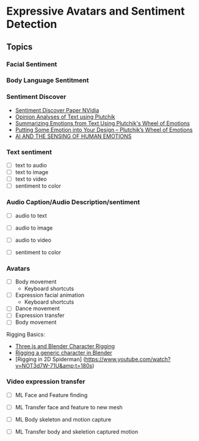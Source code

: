 # Expressive Avatars and Sentiment Detection

## Topics

### Facial Sentiment

### Body Language Sentitment

### Sentiment Discover

 * [ Sentiment Discover Paper NVidia ](https://github.com/NVIDIA/sentiment-discovery)
  * [Opinion Analyses of Text using Plutchik](https://medium.com/@datancoffee/opinion-analysis-of-text-using-plutchik-5119a80229ea)
  * [Summarizing Emotions from Text Using Plutchik's Wheel of Emotions
](https://www.researchgate.net/publication/333489781_Summarizing_Emotions_from_Text_Using_Plutchik's_Wheel_of_Emotions)
  * [Putting Some Emotion into Your Design – Plutchik’s Wheel of Emotions](https://www.interaction-design.org/literature/article/putting-some-emotion-into-your-design-plutchik-s-wheel-of-emotions)
  * [AI AND THE SENSING OF HUMAN EMOTIONS](https://singularity2030.ch/ai-and-the-sensing-of-human-emotions/)
  

### Text sentiment

- [ ] text to audio
- [ ] text to image
- [ ] text to video
- [ ] sentiment to color

### Audio Caption/Audio Description/sentiment

- [ ] audio to text
- [ ] audio to image
- [ ] audio to video
- [ ] sentiment to color


### Avatars

- [ ] Body movement
  * Keyboard shortcuts
- [ ] Expression facial animation
  * Keyboard shortcuts
- [ ] Dance movement
- [ ] Expression transfer
- [ ] Body movement

Rigging Basics:

* [Three.js and Blender Character Rigging](https://medium.com/@agm1984/how-to-rig-a-character-model-for-three-js-in-blender-846e258a9d9d)
* [Rigging a generic character in Blender](https://www.youtube.com/watch?v=SBYb1YmaOMY&t)
* [Rigging in 2D Spiderman] (https://www.youtube.com/watch?v=NOT3d7W-71U&amp;t=180s)

### Video expression transfer

- [ ] ML Face and Feature finding
- [ ] ML Transfer face and feature to new mesh
- [ ] ML Body skeleton and motion capture
- [ ] ML Transfer body and skeletion captured motion


